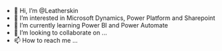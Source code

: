- 👋 Hi, I’m @Leatherskin
- 👀 I’m interested in Microsoft Dynamics, Power Platform and Sharepoint
- 🌱 I’m currently learning Power BI and Power Automate
- 💞️ I’m looking to collaborate on ...
- 📫 How to reach me ...

<!---
Leatherskin/Leatherskin is a ✨ special ✨ repository because its `README.md` (this file) appears on your GitHub profile.
You can click the Preview link to take a look at your changes.
--->
